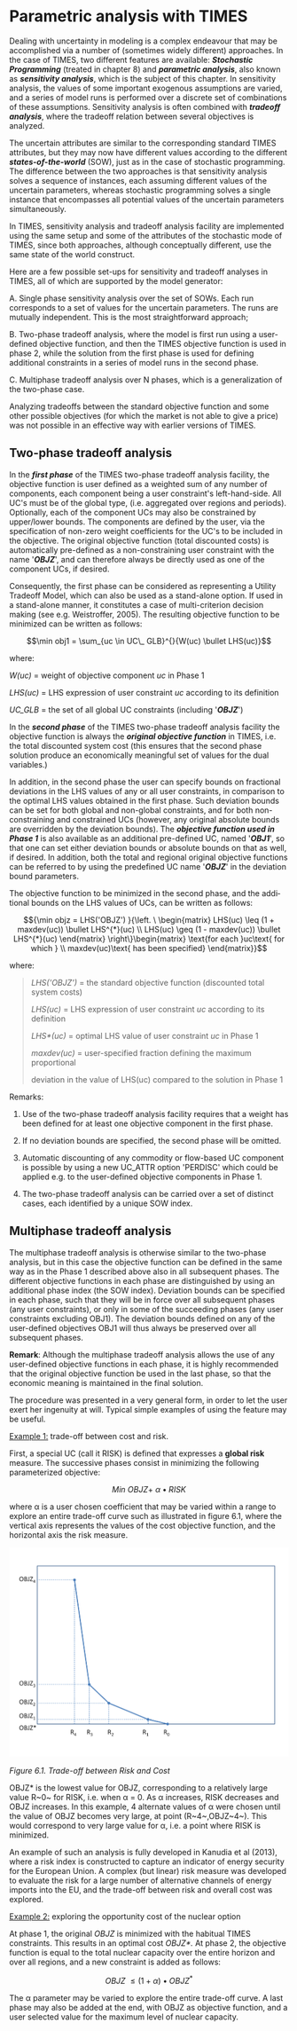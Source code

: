 # Parametric analysis with TIMES

Dealing with uncertainty in modeling is a complex endeavour that may be
accomplished via a number of (sometimes widely different) approaches. In
the case of TIMES, two different features are available: ***Stochastic
Programming*** (treated in chapter 8) and ***parametric analysis***,
also known as ***sensitivity analysis***, which is the subject of this
chapter. In sensitivity analysis, the values of some important exogenous
assumptions are varied, and a series of model runs is performed over a
discrete set of combinations of these assumptions. Sensitivity analysis
is often combined with ***tradeoff analysis***, where the tradeoff
relation between several objectives is analyzed.

The uncertain attributes are similar to the corresponding standard TIMES
attributes, but they may now have different values according to the
different ***states-of-the-world*** (SOW), just as in the case of
stochastic prog­ramming. The difference between the two approaches is
that sensitivity analysis solves a sequence of instances, each assuming
different values of the uncertain parameters, whereas stochastic
programming solves a single instance that encompasses all potential
values of the uncertain parameters simultaneously.

In TIMES, sensitivity analysis and tradeoff analysis facility are
implemented using the same setup and some of the attributes of the
stochastic mode of TIMES, since both approaches, although conceptually
different, use the same state of the world construct.

Here are a few possible set-ups for sensitivity and tradeoff analyses in
TIMES, all of which are supported by the model generator:

A.  Single phase sensitivity analysis over the set of SOWs. Each run
    corresponds to a set of values for the uncertain parameters. The
    runs are mutually independent. This is the most straightforward
    approach;

B.  Two-phase tradeoff analysis, where the model is first run using a
    user-defined objective function, and then the TIMES objective
    function is used in phase 2, while the solution from the first phase
    is used for defining additional constraints in a series of model
    runs in the second phase.

C.  Multiphase tradeoff analysis over N phases, which is a
    generalization of the two-phase case.

Analyzing tradeoffs between the standard objective function and some
other possible objectives (for which the market is not able to give a
price) was not possible in an effective way with earlier versions of
TIMES.

## Two-phase tradeoff analysis

In the ***first phase*** of the TIMES two-phase tradeoff analysis
facility, the objective function is user defined as a weighted sum of
any number of components, each component being a user constraint\'s
left-hand-side. All UC\'s must be of the global type, (i.e. aggregated
over regions and periods). Optionally, each of the component UCs may
also be constrained by upper/lower bounds. The components are defined by
the user, via the specification of non-zero weight coefficients for the
UC\'s to be included in the objective. The original objective function
(total discounted costs) is auto­matically pre-defined as a
non-constraining user constraint with the name '***OBJZ***', and can
therefore always be directly used as one of the component UCs, if
desired.

Consequently, the first phase can be considered as representing a
Utility Tradeoff Model, which can also be used as a stand-alone option.
If used in a stand-alone manner, it constitutes a case of
multi-criterion decision making (see e.g. Weistroffer, 2005). The
resulting objective function to be minimized can be written as follows:

$$\min obj1 = \sum_{uc \in UC\_ GLB}^{}{W(uc) \bullet LHS(uc)}$$

where:

*W(uc)* = weight of objective component *uc* in Phase 1

*LHS(uc)* = LHS expression of user constraint *uc* according to its
definition

*UC_GLB* = the set of all global UC constraints (including '***OBJZ***')

In the ***second phase*** of the TIMES two-phase tradeoff analysis
facility the objective function is always the ***original objective
function*** in TIMES, i.e. the total discounted system cost (this
ensures that the second phase solution produce an economically
meaningful set of values for the dual variables.)

In addition, in the second phase the user can specify bounds on
fractional deviations in the LHS values of any or all user constraints,
in compa­rison to the optimal LHS values obtained in the first phase.
Such deviation bounds can be set for both global and non-global
constraints, and for both non-constrai­ning and constrained UCs (however,
any original absolute bounds are overridden by the deviation bounds).
The ***objective function used in Phase 1*** is also available as an
additional pre-defined UC, named '***OBJ1***', so that one can set
either deviation bounds or absolute bounds on that as well, if desired.
In addition, both the total and regional original objective functions
can be referred to by using the pre­defined UC name '***OBJZ***' in the
deviation bound parameters.

The objective function to be minimized in the second phase, and the
addi­tional bounds on the LHS values of UCs, can be written as follows:

$${\min objz = LHS('OBJZ')
}{\left. \ \begin{matrix}
LHS(uc) \leq (1 + maxdev(uc)) \bullet LHS^{*}(uc) \\
LHS(uc) \geq (1 - maxdev(uc)) \bullet LHS^{*}(uc)
\end{matrix} \right\}\begin{matrix}
\text{for each }uc\text{ for which } \\
maxdev(uc)\text{ has been specified}
\end{matrix}}$$

where:

> *LHS('OBJZ')* = the standard objective function (discounted total
> system costs)
>
> *LHS(uc)* = LHS expression of user constraint *uc* according to its
> definition
>
> *LHS\*(uc)* = optimal LHS value of user constraint *uc* in Phase 1
>
> *maxdev(uc)* = user-specified fraction defining the maximum
> proportional
>
> deviation in the value of LHS(uc) compared to the solution in Phase 1

Remarks:

1.  Use of the two-phase tradeoff analysis facility requires that a
    weight has been defined for at least one objective component in the
    first phase.

2.  If no deviation bounds are specified, the second phase will be
    omitted.

3.  Automatic discounting of any commodity or flow-based UC component is
    possible by using a new UC_ATTR option 'PERDISC' which could be
    applied e.g. to the user-defined objective components in Phase 1.

4.  The two-phase tradeoff analysis can be carried over a set of
    distinct cases, each identified by a unique SOW index.

## Multiphase tradeoff analysis

The multiphase tradeoff analysis is otherwise similar to the two-phase
analysis, but in this case the objective function can be defined in the
same way as in the Phase 1 described above also in all subsequent
phases. The different objective functions in each phase are
distinguished by using an additional phase index (the SOW index).
Deviation bounds can be specified in each phase, such that they will be
in force over all subsequent phases (any user constraints), or only in
some of the succeeding phases (any user constraints excluding OBJ1). The
deviation bounds defined on any of the user-defined objectives OBJ1 will
thus always be preserved over all subsequent phases.

**Remark**: Although the multiphase tradeoff analysis allows the use of
any user-defined objective functions in each phase, it is highly
recommended that the original objec­tive function be used in the last
phase, so that the economic meaning is maintained in the final solution.

The procedure was presented in a very general form, in order to let the
user exert her ingenuity at will. Typical simple examples of using the
feature may be useful.

<ins>Example 1:</ins> trade-off between cost and risk.

First, a special UC (call it RISK) is defined that expresses a **global
risk** measure. The successive phases consist in minimizing the
following parameterized objective:

$$Min\ OBJZ + \ \alpha \bullet RISK$$

where α is a user chosen coefficient that may be varied within a range
to explore an entire trade-off curve such as illustrated in figure 6.1,
where the vertical axis represents the values of the cost objective
function, and the horizontal axis the risk measure.

![](assets/image18.png)

*Figure 6.1. Trade-off between Risk and Cost*

OBJZ\* is the lowest value for OBJZ, corresponding to a relatively large
value R~0~ for RISK, i.e. when α = 0. As α increases, RISK decreases and
OBJZ increases. In this example, 4 alternate values of α were chosen
until the value of OBJZ becomes very large, at point (R~4~,OBJZ~4~).
This would correspond to very large value for α, i.e. a point where RISK
is minimized.

An example of such an analysis is fully developed in Kanudia et al
(2013), where a risk index is constructed to capture an indicator of
energy security for the European Union. A complex (but linear) risk
measure was developed to evaluate the risk for a large number of
alternative channels of energy imports into the EU, and the trade-off
between risk and overall cost was explored.

<ins>Example 2:</ins> exploring the opportunity cost of the nuclear
option

At phase 1, the original *OBJZ* is minimized with the habitual TIMES
constraints. This results in an optimal cost *OBJZ\*.* At phase 2, the
objective function is equal to the total nuclear capacity over the
entire horizon and over all regions, and a new constraint is added as
follows:

$$OBJZ\  \leq (1 + \alpha) \bullet {OBJZ}^{*}$$

The α parameter may be varied to explore the entire trade-off curve. A
last phase may also be added at the end, with OBJZ as objective
function, and a user selected value for the maximum level of nuclear
capacity.
